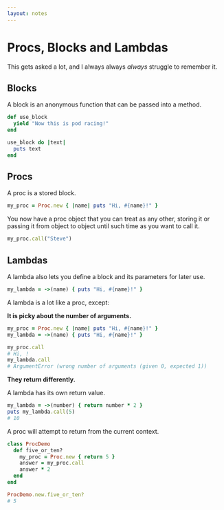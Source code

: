 ```yaml
---
layout: notes
---
```


# Procs, Blocks and Lambdas

This gets asked a lot, and I always always _always_ struggle to remember it.

## Blocks

A block is an anonymous function that can be passed into a method.

```ruby
def use_block
  yield "Now this is pod racing!"
end

use_block do |text|
  puts text
end
```

## Procs

A proc is a stored block.

```ruby
my_proc = Proc.new { |name| puts "Hi, #{name}!" }
```

You now have a proc object that you can treat as any other, storing it or passing it from object to object until such time as you want to call it.

```ruby
my_proc.call("Steve")
```

## Lambdas

A lambda also lets you define a block and its parameters for later use.

```ruby
my_lambda = ->(name) { puts "Hi, #{name}!" }
```

A lambda is a lot like a proc, except:

**It is picky about the number of arguments.**

```ruby
my_proc = Proc.new { |name| puts "Hi, #{name}!" }
my_lambda = ->(name) { puts "Hi, #{name}!" }

my_proc.call
# Hi, !
my_lambda.call
# ArgumentError (wrong number of arguments (given 0, expected 1))
```


**They return differently.**

A lambda has its own return value.

```ruby
my_lambda = ->(number) { return number * 2 }
puts my_lambda.call(5)
# 10
```

A proc will attempt to return from the current context.

```ruby
class ProcDemo
  def five_or_ten?
    my_proc = Proc.new { return 5 }
    answer = my_proc.call
    answer * 2
  end
end

ProcDemo.new.five_or_ten?
# 5
```

